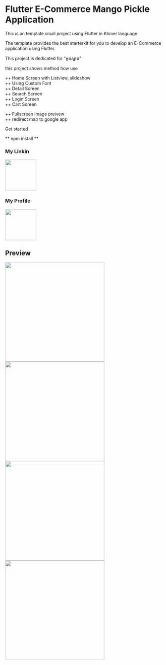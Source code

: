 
# Flutter E-Commerce Mango Pickle Application
This is an template small project using Flutter in Khmer language.

The template provides the best starterkit for you to develop an E-Commerce application using Flutter.

This project is dedicated for "អូនស្អាត"

this project shows method how use

++ Home Screen with Listview, slideshow<br/>
++ Using Custom Font<br/>
++ Detail Screen<br/>
++ Search Screen<br/>
++ Login Screen<br/>
++ Cart Screen<br/>

++ Fullscreen image preivew<br/>
++ redirect map to google app<br/>


Get started

** npm install **

<h3>My Linkin</h3>
<a target="_blank" href="http://www.linkedin.com/in/cheamseta"><img width="100px" src="https://cdn4.iconfinder.com/data/icons/social-media-pro-icons/1080/Linkin-01-128.png"/></a>

<h3>My Profile</h3>
<a target="_blank" href="http://cheamseta.herokuapp.com/"><img width="100px" src="https://graph.facebook.com/10205416160197106/picture?type=large&return_ssl_resources=1"/></a>

## Preview

<img width="320px" src="https://scontent.fpnh10-1.fna.fbcdn.net/v/t1.0-9/75242303_107273980706332_8369934809341886464_o.jpg?_nc_cat=108&_nc_oc=AQl0-NgMbMqJoBO0ZlT0OZXe5IlziJcl3WwrZtrOqjbkjjds7I2C43zTp0HiGnDrn5g&_nc_ht=scontent.fpnh10-1.fna&oh=70a5117a74ae3a53018beeb6a8a3a67e&oe=5E5BC31E"/>


<img width="320px" src="https://scontent.fpnh10-1.fna.fbcdn.net/v/t1.0-9/76661258_107276124039451_8954174387368493056_o.jpg?_nc_cat=110&_nc_oc=AQm69AxIIFePeAOcb8hyh7fH6j6AB7VlHzOksZEd_gjt24XqhU8MA-4M1xlWxFbzc6s&_nc_ht=scontent.fpnh10-1.fna&oh=d5a9c79c477c266e09eba17c276d85fa&oe=5E5A2FD2"/>


<img width="320px" src="https://scontent.fpnh10-1.fna.fbcdn.net/v/t1.0-9/73036546_107276060706124_7189404696610603008_o.png?_nc_cat=103&_nc_oc=AQm9S9IF956Rps1QtrIxwoVHV7aMmEX8I7T0A2FWZvR7TBKLc6Qphswt_5ayFSCfjJM&_nc_ht=scontent.fpnh10-1.fna&oh=549dd3d98a61c71a2640eff7e8cd9119&oe=5E26F394"/>


<img width="320px" src="https://scontent.fpnh10-1.fna.fbcdn.net/v/t1.0-9/74242755_107276167372780_7339999633126457344_o.png?_nc_cat=106&_nc_oc=AQmIJ0UsrW00nt0FeYSVCoe00ci3HQQvPhkL47tPz1s3Zd1liAROKw-c4OCGERgbKGE&_nc_ht=scontent.fpnh10-1.fna&oh=489a1ba0e9e67243dd023fc280af0ea0&oe=5E609D07"/>



